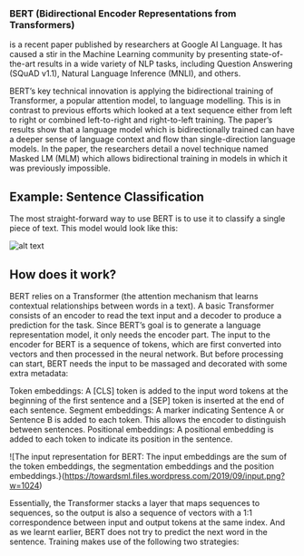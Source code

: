 ### BERT (Bidirectional Encoder Representations from Transformers)

is a recent paper published by researchers at Google AI Language. It has caused a stir in the Machine Learning community by presenting state-of-the-art results in a wide variety of NLP tasks, including Question Answering (SQuAD v1.1), Natural Language Inference (MNLI), and others.

BERT’s key technical innovation is applying the bidirectional training of Transformer, a popular attention model, to language modelling. This is in contrast to previous efforts which looked at a text sequence either from left to right or combined left-to-right and right-to-left training. The paper’s results show that a language model which is bidirectionally trained can have a deeper sense of language context and flow than single-direction language models. In the paper, the researchers detail a novel technique named Masked LM (MLM) which allows bidirectional training in models in which it was previously impossible.


## Example: Sentence Classification

The most straight-forward way to use BERT is to use it to classify a single piece of text. This model would look like this:

![alt text](http://jalammar.github.io/images/BERT-classification-spam.png)


## How does it work?
BERT relies on a Transformer (the attention mechanism that learns contextual relationships between words in a text). A basic Transformer consists of an encoder to read the text input and a decoder to produce a prediction for the task. Since BERT’s goal is to generate a language representation model, it only needs the encoder part. The input to the encoder for BERT is a sequence of tokens, which are first converted into vectors and then processed in the neural network. But before processing can start, BERT needs the input to be massaged and decorated with some extra metadata:

Token embeddings: A [CLS] token is added to the input word tokens at the beginning of the first sentence and a [SEP] token is inserted at the end of each sentence.
Segment embeddings: A marker indicating Sentence A or Sentence B is added to each token. This allows the encoder to distinguish between sentences.
Positional embeddings: A positional embedding is added to each token to indicate its position in the sentence.

![The input representation for BERT: The input embeddings are the sum of the token embeddings, the segmentation embeddings and the position embeddings.}(https://towardsml.files.wordpress.com/2019/09/input.png?w=1024)


 Essentially, the Transformer stacks a layer that maps sequences to sequences, so the output is also a sequence of vectors with a 1:1 correspondence between input and output tokens at the same index. And as we learnt earlier, BERT does not try to predict the next word in the sentence. Training makes use of the following two strategies:
